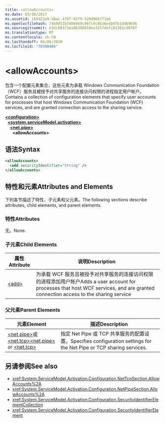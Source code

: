 ```yaml
---
title: <allowAccounts>
ms.date: 03/30/2017
ms.assetid: 166923a9-a8ac-478f-92f9-529d9667f3a6
ms.openlocfilehash: 74b9d51b7400469c96fc9c8b36e4b0fb1d46969b
ms.sourcegitcommit: b16c00371ea06398859ecd157defc81301c9070f
ms.translationtype: MT
ms.contentlocale: zh-CN
ms.lasthandoff: 06/06/2020
ms.locfileid: "70398406"
---
```

# \<allowAccounts>
<span data-ttu-id="0799a-101">包含一个配置元素集合，这些元素为承载 Windows Communication Foundation （WCF）服务且被授予对共享服务的连接访问权限的进程指定用户帐户。</span><span class="sxs-lookup"><span data-stu-id="0799a-101">Contains a collection of configuration elements that specify user accounts for processes that host Windows Communication Foundation (WCF) services, and are granted connection access to the sharing service.</span></span>  
  
[**\<configuration>**](../configuration-element.md)\
&nbsp;&nbsp;[**\<system.serviceModel.activation>**](system-servicemodel-activation.md)\
&nbsp;&nbsp;&nbsp;&nbsp;[**\<net.pipe>**](net-pipe.md)\
&nbsp;&nbsp;&nbsp;&nbsp;&nbsp;&nbsp;**\<allowAccounts>**  
  
## <a name="syntax"></a><span data-ttu-id="0799a-102">语法</span><span class="sxs-lookup"><span data-stu-id="0799a-102">Syntax</span></span>  
  
```xml  
<allowAccounts>
  <add securityIdentifier="String" />
</allowAccounts>
```  
  
## <a name="attributes-and-elements"></a><span data-ttu-id="0799a-103">特性和元素</span><span class="sxs-lookup"><span data-stu-id="0799a-103">Attributes and Elements</span></span>  
 <span data-ttu-id="0799a-104">下列各节描述了特性、子元素和父元素。</span><span class="sxs-lookup"><span data-stu-id="0799a-104">The following sections describe attributes, child elements, and parent elements.</span></span>  
  
### <a name="attributes"></a><span data-ttu-id="0799a-105">特性</span><span class="sxs-lookup"><span data-stu-id="0799a-105">Attributes</span></span>  
 <span data-ttu-id="0799a-106">无。</span><span class="sxs-lookup"><span data-stu-id="0799a-106">None.</span></span>  
  
### <a name="child-elements"></a><span data-ttu-id="0799a-107">子元素</span><span class="sxs-lookup"><span data-stu-id="0799a-107">Child Elements</span></span>  
  
|<span data-ttu-id="0799a-108">属性</span><span class="sxs-lookup"><span data-stu-id="0799a-108">Attribute</span></span>|<span data-ttu-id="0799a-109">说明</span><span class="sxs-lookup"><span data-stu-id="0799a-109">Description</span></span>|  
|---------------|-----------------|  
|[\<add>](add-of-allowaccounts.md)|<span data-ttu-id="0799a-110">为承载 WCF 服务且被授予对共享服务的连接访问权限的进程添加用户帐户</span><span class="sxs-lookup"><span data-stu-id="0799a-110">Adds a user account for processes that host WCF services, and are granted connection access to the sharing service</span></span>|  
  
### <a name="parent-elements"></a><span data-ttu-id="0799a-111">父元素</span><span class="sxs-lookup"><span data-stu-id="0799a-111">Parent Elements</span></span>  
  
|<span data-ttu-id="0799a-112">元素</span><span class="sxs-lookup"><span data-stu-id="0799a-112">Element</span></span>|<span data-ttu-id="0799a-113">描述</span><span class="sxs-lookup"><span data-stu-id="0799a-113">Description</span></span>|  
|-------------|-----------------|  
|<span data-ttu-id="0799a-114">[\<net.pipe>](net-pipe.md)或[\<net.tcp>](net-tcp.md)</span><span class="sxs-lookup"><span data-stu-id="0799a-114">[\<net.pipe>](net-pipe.md) or [\<net.tcp>](net-tcp.md)</span></span>|<span data-ttu-id="0799a-115">指定 Net Pipe 或 TCP 共享服务的配置设置。</span><span class="sxs-lookup"><span data-stu-id="0799a-115">Specifies configuration settings for the Net Pipe or TCP sharing services.</span></span>|  
  
## <a name="see-also"></a><span data-ttu-id="0799a-116">另请参阅</span><span class="sxs-lookup"><span data-stu-id="0799a-116">See also</span></span>

- <xref:System.ServiceModel.Activation.Configuration.NetTcpSection.AllowAccounts%2A>
- <xref:System.ServiceModel.Activation.Configuration.NetPipeSection.AllowAccounts%2A>
- <xref:System.ServiceModel.Activation.Configuration.SecurityIdentifierElementCollection>
- <xref:System.ServiceModel.Activation.Configuration.SecurityIdentifierElement>
